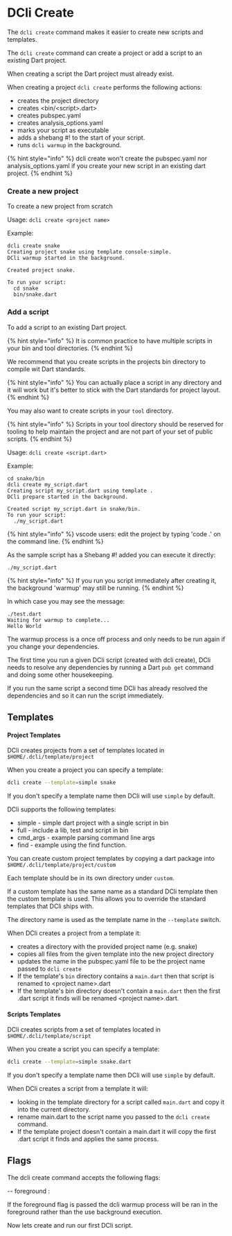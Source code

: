 # DCli Create

The `dcli create` command makes it easier to create new scripts and templates.

The `dcli create` command can create a project or add a script  to an existing Dart project.

When creating a script the Dart project must already exist.

When creating a project `dcli create` performs the following actions:

* creates the project directory
* creates \<bin/\<script>.dart>
* creates pubspec.yaml
* creates analysis\_options.yaml
* marks your script as executable
* adds a shebang #! to the start of your script.
* runs `dcli warmup` in the background.

{% hint style="info" %}
dcli create won't create the pubspec.yaml nor analysis\_options.yaml if you create your new script in an existing dart project.
{% endhint %}

### Create a new project

To create a new project from scratch

Usage: `dcli create <project name>`

Example:

```
dcli create snake
Creating project snake using template console-simple.
DCli warmup started in the background.

Created project snake. 

To run your script:
  cd snake
  bin/snake.dart
```

### Add a script&#x20;

To add a script to an existing Dart project.

{% hint style="info" %}
It is common practice to have multiple scripts in your bin and tool directories.&#x20;
{% endhint %}

We recommend that you create scripts in the projects bin directory to compile wit Dart standards.

{% hint style="info" %}
You can actually place a script in any directory and it will work but it's better to stick with the Dart standards for project layout.
{% endhint %}

You may also want to create scripts in your `tool`  directory.

{% hint style="info" %}
Scripts in your tool directory should be reserved for tooling to help maintain the project and are not part of your set of public scripts.
{% endhint %}

Usage: `dcli create <script.dart>`

Example:

```
cd snake/bin
dcli create my_script.dart
Creating script my_script.dart using template .
DCli prepare started in the background.

Created script my_script.dart in snake/bin.
To run your script:
  ./my_script.dart
```

{% hint style="info" %}
vscode users: edit the project by typing 'code .' on the command line.
{% endhint %}

As the sample script has a Shebang #! added you can execute it directly:

```
./my_script.dart
```

{% hint style="info" %}
If you run you script immediately after creating it, the background 'warmup' may still be running.
{% endhint %}

In which case you may see the message:

```
./test.dart
Waiting for warmup to complete...
Hello World
```

The warmup process is a once off process and only needs to be run again if you change your dependencies.

The first time you run a given DCli script (created with dcli create), DCli needs to resolve any dependencies by running a Dart `pub get` command and doing some other housekeeping.

If you run the same script a second time DCli has already resolved the dependencies and so it can run the script immediately.

## Templates

#### Project Templates

DCli creates projects from a set of templates located in `$HOME/.dcli/template/project`

When you create a project you can specify a template:

```bash
dcli create --template=simple snake 
```

If you don't specify a template name then DCli will use `simple` by default.

DCli supports the following templates:

* simple - simple dart project with a single script in bin
* full - include a lib, test and script in bin
* cmd\_args - example parsing command line args
* find - example using the find function.

You can create custom project templates by copying a dart package into `$HOME/.dcli/template/project/custom`

Each template should be in its own directory under `custom`.

If a custom template has the same name as a standard DCli template then the custom template is used. This allows you to override the standard templates that DCli ships with.

The directory name is used as the template name in the `--template` switch.

When DCli creates a project from a template it:

* creates a directory with the provided project name (e.g. snake)
* copies all files from the given template into the new project directory
* updates the name in the pubspec.yaml file to be the project name passed to `dcli create`
* If the template's `bin` directory contains a `main.dart` then that script is renamed to \<project name>.dart
* If the template's bin directory doesn't contain a `main.dart` then the first .dart script it finds will be renamed \<project name>.dart.

#### Scripts Templates

DCli creates scripts from a set of templates located in `$HOME/.dcli/template/script`

When you create a script you can specify a template:

```bash
dcli create --template=simple snake.dart 
```

If you don't specify a template name then DCli will use `simple` by default.

When DCli creates a script from a template it will:

* looking in the template directory for a script called `main.dart` and copy it into the current directory.
* rename main.dart to the script name you passed to the `dcli create` command.
* If the template project doesn't contain a main.dart it will copy the first .dart script it finds and applies the same process.



##

## Flags

The dcli create command accepts the following flags:

\-- foreground :

If the foreground flag is passed the dcli warmup process will be ran in the foreground rather than the use background execution.

Now lets create and run our first DCli script.

